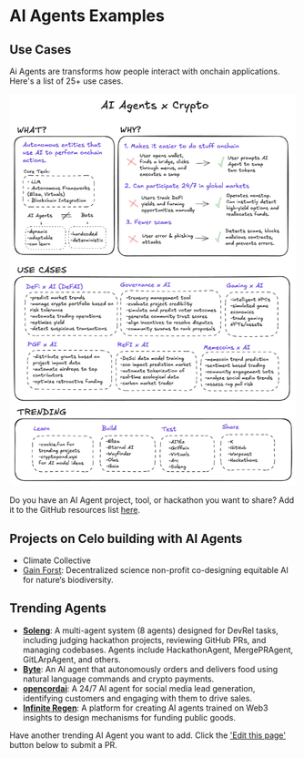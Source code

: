 # AI Agents Examples

## Use Cases
Ai Agents are transforms how people interact with onchain applications. Here's a list of 25+ use cases.

![AI](/img/developer/ai-agent-ideas.png)

Do you have an AI Agent project, tool, or hackathon you want to share? Add it to the GitHub resources list [here](https://github.com/celo-org/ai-agent-ideas).

## Projects on Celo building with AI Agents

- Climate Collective
- [Gain Forst](https://gainforest.earth/): Decentralized science non-profit co-designing equitable AI for nature‘s biodiversity.

## Trending Agents

- [**Soleng**](https://x.com/soleng_agent): A multi-agent system (8 agents) designed for DevRel tasks, including judging hackathon projects, reviewing GitHub PRs, and managing codebases. Agents include HackathonAgent, MergePRAgent, GitLArpAgent, and others.
- [**Byte**](https://x.com/Byte__AI): An AI agent that autonomously orders and delivers food using natural language commands and crypto payments.
- [**opencordai**](https://x.com/opencordai): A 24/7 AI agent for social media lead generation, identifying customers and engaging with them to drive sales.
- [**Infinite Regen**](https://x.com/0xInfiniteregen): A platform for creating AI agents trained on Web3 insights to design mechanisms for funding public goods.

Have another trending AI Agent you want to add. Click the ['Edit this page'](https://github.com/celo-org/docs/edit/main/docs/developer/build-with-ai/examples.md) button below to submit a PR.

